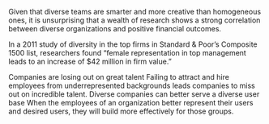 Given that diverse teams are smarter and more creative than homogeneous ones, it is unsurprising that a wealth of research shows a strong correlation between diverse organizations and positive financial outcomes.

 In a 2011 study of diversity in the top firms in Standard & Poor’s Composite 1500 list, researchers found “female representation in top management leads to an increase of $42 million in firm value.” 
 
 Companies are losing out on great talent Failing to attract and hire employees from underrepresented backgrounds leads companies to miss out on incredible talent. Diverse companies can better serve a diverse user base When the employees of an organization better represent their users and desired users, they will build more effectively for those groups.